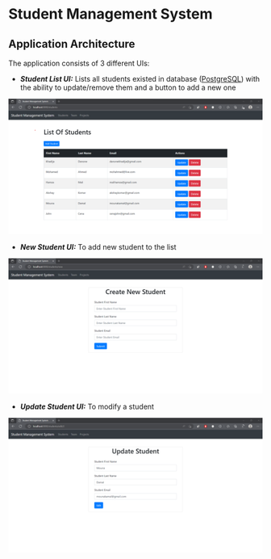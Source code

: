 # Student Management System

## Application Architecture

The application consists of 3 different UIs:

- ***Student List UI:*** Lists all students existed in database ([PostgreSQL](https://www.postgresql.org/)) with the ability to update/remove them and a button to add a new one

<img src=student_list.png>

- ***New Student UI:*** To add new student to the list

<img src=new_student.png>

- ***Update Student UI:*** To modify a student

<img src=update_student.png>

